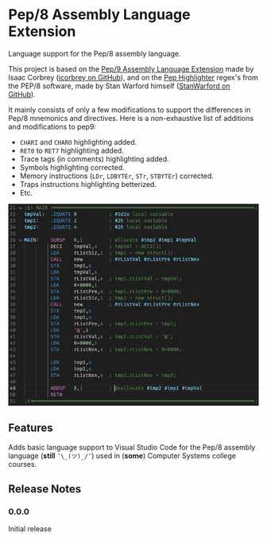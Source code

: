 # Pep/8 Assembly Language Extension

Language support for the Pep/8 assembly language.

This project is based on the [Pep/9 Assembly Language Extension](https://github.com/icorbrey/pep9-asm/) made by Isaac Corbrey ([icorbrey on GitHub](https://github.com/icorbrey/)), and on the [Pep Highlighter](https://github.com/StanWarford/pep8/blob/master/pephighlighter.cpp) regex's from the PEP/8 software, made by Stan Warford himself ([StanWarford on GitHub](https://github.com/StanWarford/)).

It mainly consists of only a few modifications to support the differences in Pep/8 mnemonics and directives.
Here is a non-exhaustive list of additions and modifications to pep9:
- `CHARI` and `CHARO` highlighting added.
- `RET0` to `RET7` highlighting added.
- Trace tags (in comments) highlighting added.
- Symbols highlighting corrected.
- Memory instructions (`LDr`, `LDBYTEr`, `STr`, `STBYTEr`) corrected.
- Traps instructions highlighting betterized.
- Etc.

![](https://github.com/deagrut/pep8-asm/raw/main/images/syntax-example.png)

## Features

Adds basic language support to Visual Studio Code for the Pep/8 assembly language (**still** `¯\_(ツ)_/¯`) used in (**some**) Computer Systems college courses.

## Release Notes

### 0.0.0

Initial release

